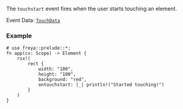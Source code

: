 The `touchstart` event fires when the user starts touching an element.

Event Data: [`TouchData`](crate::events::TouchData)

### Example

```rust, no_run
# use freya::prelude::*;
fn app(cx: Scope) -> Element {
    rsx!(
        rect {
            width: "100",
            height: "100",
            background: "red",
            ontouchstart: |_| println!("Started touching!")
        }
    )
}
```